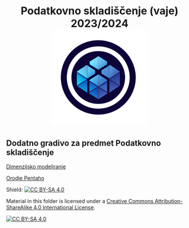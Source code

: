 <h1 align="center">
Podatkovno skladiščenje (vaje) 2023/2024 <br>
<img width="256" height="256" src="./assets/logo_ps_512.png">
</h1>

## Dodatno gradivo za predmet Podatkovno skladiščenje

[Dimenzijsko modeliranje](https://github.com/firefly-cpp/podatkovno-skladiscenje-vaje/blob/main/podrobna-navodila/dimenzijsko-modeliranje.md)

[Orodje Pentaho](https://github.com/firefly-cpp/podatkovno-skladiscenje-vaje/blob/main/podrobna-navodila/Pentaho.md)

Shield: [![CC BY-SA 4.0][cc-by-sa-shield]][cc-by-sa]

Material in this folder is licensed under a
[Creative Commons Attribution-ShareAlike 4.0 International License][cc-by-sa].

[![CC BY-SA 4.0][cc-by-sa-image]][cc-by-sa]

[cc-by-sa]: http://creativecommons.org/licenses/by-sa/4.0/
[cc-by-sa-image]: https://licensebuttons.net/l/by-sa/4.0/88x31.png
[cc-by-sa-shield]: https://img.shields.io/badge/License-CC%20BY--SA%204.0-lightgrey.svg
